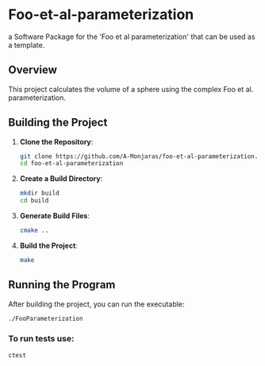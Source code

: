 # Foo-et-al-parameterization
a Software Package for the 'Foo et al parameterization' that can be used as a template.



## Overview
This project calculates the volume of a sphere using the complex Foo et al. parameterization.

## Building the Project

1. **Clone the Repository**:
    ```sh
    git clone https://github.com/A-Monjaras/foo-et-al-parameterization.git
    cd foo-et-al-parameterization
    ```

2. **Create a Build Directory**:
    ```sh
    mkdir build
    cd build
    ```

3. **Generate Build Files**:
    ```sh
    cmake ..
    ```

4. **Build the Project**:
    ```sh
    make
    ```

## Running the Program

After building the project, you can run the executable:
```sh
./FooParameterization

```
### To run tests use:
```sh
ctest
